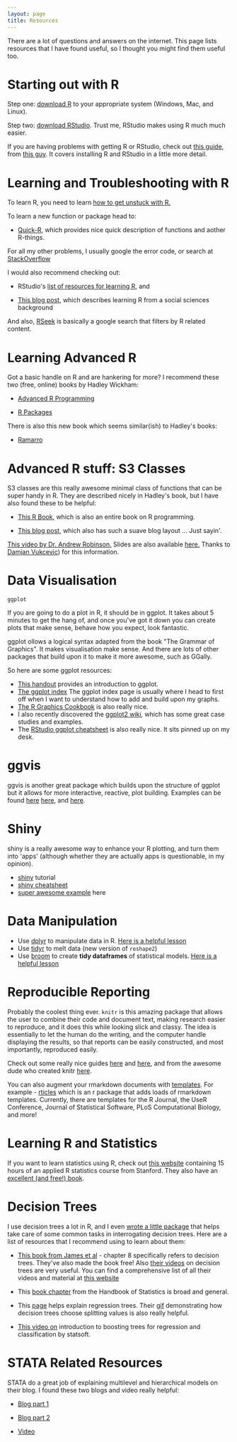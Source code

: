 ```yaml
---
layout: page
title: Resources
---
```


There are a lot of questions and answers on the internet. This page lists resources that I have found useful, so I thought you might find them useful too.

# Starting out with R

Step one: <a href="https://cran.r-project.org/">download R</a> to your appropriate system (Windows, Mac, and Linux).

Step two: <a href="">download RStudio</a>. Trust me, RStudio makes using R much much easier.

If you are having problems with getting R or RStudio, check out <a href="https://github.com/fawda123/swmp_installR/blob/master/R_install_guide.pdf">this guide</a>, from <a href="https://beckmw.wordpress.com/2014/09/28/back-to-square-one-r-and-rstudio-installation/"> this guy</a>. It covers installing R and RStudio in a little more detail.

# Learning and Troubleshooting with R

To learn R, you need to learn <a href="">how to get unstuck with R.</a>

To learn a new function or package head to:

- <a href="http://www.statmethods.net">Quick-R</a>, which provides nice quick description of functions and aother R-things.</li>


For all my other problems, I usually google the error code, or search at 
<a href="http://stackoverflow.com">StackOverflow</a>

I would also recommend checking out:

- RStudio's <a href="http://www.rstudio.com/resources/training/online-learning/#R">list of resources for learning R</a>, and</li>

- <a href="http://www3.nd.edu/~mclark19/projects.html">This blog post</a>, which describes learning R from a social sciences background

And also, [RSeek](http://rseek.org/) is basically a google search that filters by R related content.



# Learning Advanced R

Got a basic handle on R and are hankering for more? I recommend these two (free, online) books by Hadley Wickham:

- <a href="http://adv-r.had.co.nz">Advanced R Programming</a>

- <a href="http://r-pkgs.had.co.nz">R Packages</a>

There is also this new book which seems similar(ish) to Hadley's books:

- <a href="http://www.quantide.com/R/r-training/r-web-books/ramarro-r-for-developers">Ramarro</a> 

# Advanced R stuff: S3 Classes

S3 classes are this really awesome minimal class of functions that can be super handy in R. They are described nicely in Hadley's book, but I have also found these to be helpful:

- <a href="http://www.cyclismo.org/tutorial/R/s3Classes.html">This R Book</a>, which is also an entire book on R programming.

- <a href="http://abhishek-tiwari.com/hacking/class-and-objects-in-r-s3-style">This blog post</a>, which also has such a suave blog layout ... Just sayin'.

<a href="http://www.youtube.com/watch?v=VZkD7DXQ-fk&amp;feature=g-upl">This video by Dr. Andrew Robinson.</a> Slides are also available <a href="http://files.meetup.com/1685538/presentation.pdf">here.</a> Thanks to <a href="http://damjan.vukcevic.net">Damjan Vukcevic</a>) for this information.

# Data Visualisation

`ggplot`

If you are going to do a plot in R, it should be in ggplot. It takes about 5 minutes to get the hang of, and once you've got it down you can create plots that make sense, behave how you expect, look fantastic.

ggplot ollows a logical syntax adapted from the book "The Grammar of Graphics". It makes visualisation make sense. And there are lots of other packages that build upon it to make it more awesome, such as GGally.

So here are some ggplot resources:

- [This handout](http://www.ceb-institute.org/bbs/wp-content/uploads/2011/09/handout_ggplot2.pdf) provides an introduction to ggplot.
- [The ggplot index](http://docs.ggplot2.org/current/index.html) The ggplot index page is usually where I head to first off when I want to understand how to add and build upon my graphs.
- [The R Graphics Cookbook](http://www.cookbook-r.com/Graphs/) is also really nice.
- I also recently discovered the [ggplot2 wiki](https://github.com/hadley/ggplot2/wiki), which has some great case studies and examples.
- The [RStudio ggplot cheatsheet](https://www.rstudio.com/wp-content/uploads/2015/05/ggplot2-cheatsheet.pdf) is also really nice. It sits pinned up on my desk.

# ggvis

ggvis is another great package which builds upon the structure of ggplot but it allows for more interactive, reactive, plot building. Examples can be found [here](http://ggvis.rstudio.com/0.1/quick-examples.html) [here](http://ggvis.rstudio.com/ggvis-basics.html), and [here](http://ggvis.rstudio.com/cookbook.html).

# Shiny

shiny is a really awesome way to enhance your R plotting, and turn them into 'apps' (although whether they are actually apps is questionable, in my opinion).

- [shiny](http://shiny.rstudio.com/tutorial) tutorial
- [shiny cheatsheet](http://shiny.rstudio.com/articles/cheatsheet.html)
- [super awesome example](http://shiny.rstudio.com/gallery) here


# Data Manipulation

- Use [dplyr](https://github.com/hadley/dplyr) to manipulate data in R. [Here is a helpful lesson](http://www.dataschool.io/dplyr-tutorial-for-faster-data-manipulation-in-r)
- Use [tidyr](https://github.com/hadley/tidyr) to melt data (new version of `reshape2`)
- Use [broom](https://github.com/dgrtwo/broom#broom-lets-tidy-up-a-bit) to create **tidy dataframes** of statistical models. [Here is a helpful lesson](http://127.0.0.1:22465/session/Rvig.15c681ac18b1d.html)

# Reproducible Reporting

Probably the coolest thing ever. `knitr` is this amazing package that allows the user to combine their code and document text, making research easier to reproduce, and it does this while looking slick and classy. The idea is essentially to let the human do the writing, and the computer handle displaying the results, so that reports can be easily constructed, and most importantly, reproduced easily.

Check out some really nice guides [here](http://rmarkdown.rstudio.com/) and [here](http://rmarkdown.rstudio.com/html_document_format.html), and from the awesome dude who created knitr [here](http://yihui.name/knitr/).

You can also augment your rmarkdown documents with [templates](http://rmarkdown.rstudio.com/developer_document_templates.html). For example -  [rticles](https://github.com/rstudio/rticles) which is an r package that adds loads of rmarkdown templates. Currently, there are templates for the R Journal, the UseR Conference, Journal of Statistical Software, PLoS Computational Biology, and more!


# Learning R and Statistics

If you want to learn statistics using R, check out [this website](http://www.dataschool.io/15-hours-of-expert-machine-learning-videos) containing 15 hours of an applied R statistics course from Stanford. They also have an [excellent (and free!) book](http://www-bcf.usc.edu/~gareth/ISL/).

# Decision Trees

I use decision trees a lot in R, and I even [wrote a little package](https://github.com/tierneyn/neato) that helps take care of some common tasks in interrogating decision trees. Here are a list of resources that I recommend using to learn about them:

- [This book from James et al](http://www-bcf.usc.edu/~gareth/ISL/ISLR%20First%20Printing.pdf) - chapter 8 specifically refers to decision trees. They've also made the book free! Also [their videos](https://www.youtube.com/playlist?list=PL5-da3qGB5IB23TLuA8ZgVGC8hV8ZAdGh) on decision trees are very useful. You can find a comprehensive list of all their videos and material at [this website](http://www.dataschool.io/15-hours-of-expert-machine-learning-videos)	

- This [book chapter](http://mason.gmu.edu/~csutton/vt6.pdf) from the Handbook of Statistics is broad and general.

- This [page](http://architects.dzone.com/articles/regression-tree-using-gini%E2%80%99s) helps explain regression trees. Their [gif](http://f.hypotheses.org/wp-content/blogs.dir/253/files/2013/01/gini-x1x2-x1-b.gif) demonstrating how decision trees choose splitting values is also really helpful.

- [This video on](http://www.statsoft.com/Textbook/Boosting-Trees-Regression-Classification) introduction to boosting trees for regression and classification by statsoft.

# STATA Related Resources

STATA do a great job of explaining multilevel and hierarchical models on their blog. I found these two blogs and video really helpful:

- [Blog part 1](http://blog.stata.com/2013/02/04/multilevel-linear-models-in-stata-part-1-components-of-variance/)

- [Blog part 2](http://blog.stata.com/tag/multilevel-models/)

-  [Video](https://www.youtube.com/watch?v=rUWT_EWV6QI)
